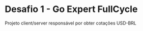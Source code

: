 # Desafio 1 - Go Expert FullCycle

Projeto client/server responsável por obter cotações USD-BRL






